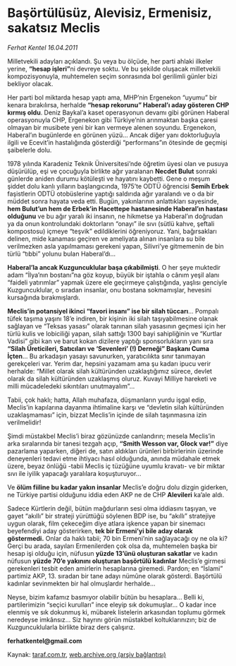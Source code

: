 # Başörtülüsüz, Alevisiz, Ermenisiz, sakatsız Meclis

*Ferhat Kentel 16.04.2011*

<div class="yazi"><p>Milletvekili adayları açıklandı. Şu veya bu ölçüde, her parti ahlaki ilkeler yerine, <b>“hesap işleri”</b>ni devreye soktu. Ve bu şekilde oluşacak milletvekili kompozisyonuyla, muhtemelen seçim sonrasında bol gerilimli günler bizi bekliyor olacak.</p>
<p>Her parti bol miktarda hesap yaptı ama, MHP’nin Ergenekon “uyumu” bir kenara bırakılırsa, herhalde <b>“hesap rekorunu” Haberal’ı aday gösteren CHP kırmış oldu</b>. Deniz Baykal’a kaset operasyonun devamı gibi görünen Haberal operasyonuyla CHP, Ergenekon gibi Türkiye’nin arınmaktan başka çaresi olmayan bir musibete yeni bir kan vermeye alenen soyundu. Ergenekon, Haberal’ın bugünlerde en görünen yüzü... Ancak diğer yanı doktorluğuyla ilgili ve Ecevit’in hastalığında gösterdiği “performans”ın ötesinde de geçmişi şaibelerle dolu. </p>
<p>1978 yılında Karadeniz Teknik Üniversitesi’nde öğretim üyesi olan ve pusuya düşürülüp, eşi ve çocuğuyla birlikte ağır yaralanan <b>Necdet Bulut</b> sonraki günlerde aniden durumu kötüleşti ve hayatını kaybetti. Gene o meşum şiddet dolu kanlı yılların başlangıcında, 1975’te ODTÜ öğrencisi <b>Semih Erbek</b> faşistlerin ODTÜ otobüslerine yaptığı saldırıda ağır yaralandı ve o da bir müddet sonra hayata veda etti. Bugün, yakınlarının anlattıkları sayesinde, <b>hem Bulut’un hem de Erbek’in Hacettepe hastanesinde Haberal’ın hastası olduğunu</b> ve bu ağır yaralı iki insanın, ne hikmetse ya Haberal’ın doğrudan ya da onun kontrolundaki doktorların “onayı” ile sıvı (sütlü kahve, şeftali kompostosu) içmeye “teşvik” edildiklerini öğreniyoruz. Yani, bağırsakları delinen, mide kanaması geçiren ve ameliyata alınan insanlara su bile verilmezken asla yapılmaması gerekeni yapan, Silivri’ye gitmemenin de bin türlü “tıbbi” yolunu bulan Haberal’dı... </p>
<p><b>Haberal’la ancak Kuzguncuklular başa çıkabilmişti</b>. O her şeye muktedir adam “İlya’nın bostanı”na göz koyup, büyük bir iştahla o cânım yeşil alanı “faideli yatırımlar” yapmak üzere ele geçirmeye çalıştığında, yaşlısı genciyle Kuzguncuklular, o sıradan insanlar, onu bostana sokmamışlar, hevesini kursağında bırakmışlardı.</p>
<p><b>Meclis’in potansiyel ikinci “favori insanı” ise bir silah tüccarı</b>... Pompalı tüfek taşıma yaşını 18’e indiren, bir kişinin iki silah taşıyabilmesine olanak sağlayan ve “Teksas yasası” olarak tanınan silah yasasının geçmesi için her türlü kulis ve lobiciliği yapan, silah sattığı 1300 bayi sahipliğinin ve “Kurtlar Vadisi” gibi kan ve barut kokan dizilere yaptığı sponsorlukların yanı sıra <b>“Silah Üreticileri, Satıcıları ve ‘Sevenleri’ (!) Derneği” Başkanı Cuma İçten</b>... Bu arkadaşın yasayı savunurken, yaratıcılıkta sınır tanımayan gerekçeleri var. Yerim dar, hepsini yazamam ama şu kadarı ipucu verir herhalde: “Millet olarak silah kültüründen uzaklaştığımız sürece, devlet olarak da silah kültüründen uzaklaşmış oluruz. Kuvayi Milliye hareketi ve milli mücadeledeki sıkıntıları unutmayalım”... </p>
<p>Tabii, çok haklı; hatta, Allah muhafaza, düşmanların yurdu işgal edip, Meclis’in kapılarına dayanma ihtimaline karşı ve “devletin silah kültüründen uzaklaşmaması” için, bizzat Meclis’in içinde de silah taşınmasına izin verilmelidir!</p>
<p>Şimdi müstakbel Meclis’i biraz gözünüzde canlandırın; mesela Meclis’in arka sıralarında bir tanesi tezgah açıp, <b>“Smith Wesson var, Glock var!”</b> diye pazarlama yaparken, diğeri de, satın aldıkları ürünleri birbirlerinin üzerinde deneyenleri tedavi etme ihtiyacı hasıl olduğunda, anında müdahale etmek üzere, beyaz önlüğü -tabii Meclis iç tüzüğüne uyumlu kravatı- ve bir miktar sıvı ile iyilik yapacağı yaralılara koşuşturuyor... </p>
<p>Ve <b>ölüm fiiline bu kadar yakın insanlar</b> Meclis’e doğru dolu dizgin giderken, ne Türkiye partisi olduğunu iddia eden AKP ne de CHP <b>Alevileri</b> ka’ale aldı. </p>
<p>Sadece Kürtlerin değil, bütün mağdurların sesi olma iddiasını taşıyan, ve gayet “akıllı” bir strateji yürüttüğü söylenen BDP ise, bu “akıllı” stratejiye uygun olarak, film çekeceğim diye atlara işkence yapan bir sinemacı beyefendiyi aday gösterirken, <b>tek bir Ermeni’yi bile aday olarak göstermedi.</b> Onlar da haklı tabii; 70 bin Ermeni’nin sağlayacağı oy ne ola ki? Gerçi bu arada, sayıları Ermenilerden çok olsa da, muhtemelen başka bir hesap işi olduğu için, nüfusun <b>yüzde 13’ünü oluşturan sakatlar</b> ve kadın nüfusun <b>yüzde 70’e yakınını oluşturan başörtülü kadınlar</b> Meclis’e girmesi gerekenleri tesbit eden amirlerin hesaplarına giremedi. Pardon; en “İslami” partimiz AKP, 13. sıradan bir tane adayı nümûne olarak gösterdi. Başörtülü kadınlar sevinmekten bir hal olmuşlardır herhalde... </p>
<p>Neyse, bizim kafamız basmıyor olabilir bütün bu hesaplara... Belli ki, partilerimizin “seçici kurulları” ince eleyip sık dokumuşlar... O kadar ince elenmiş ve sık dokunmuş ki, mübarek listelerin arkasından toplumu görmek neredeyse imkânsız... Siz hayrını görün müstakbel koltuklarınızın; biz de Kuzguncuklularla birlikte biraz ders çalışırız. </p>
<p><b>ferhatkentel@gmail.com</b></p>
</div>

Kaynak: [taraf.com.tr](http://www.taraf.com.tr/ferhat-kentel/makale-basortulusuz-alevisiz-ermenisiz-sakatsiz-meclis.htm), [web.archive.org (arşiv bağlantısı)](http://web.archive.org/web/20130913143051/http://www.taraf.com.tr/ferhat-kentel/makale-basortulusuz-alevisiz-ermenisiz-sakatsiz-meclis.htm)
